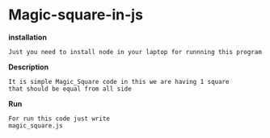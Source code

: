 # Magic-square-in-js
**installation**
```
Just you need to install node in your laptop for runnning this program
```
**Description**
```
It is simple Magic_Square code in this we are having 1 square
that should be equal from all side
```

**Run**

```
For run this code just write 
magic_square.js
```

